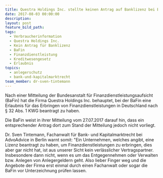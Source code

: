 ```yaml
---
title: Questra Holdings Inc. stellte keinen Antrag auf Banklizenz bei BaFin
date: 2017-08-03 00:00:00
description:
layout: post
feature_bild_path:
tags:
  - Verbraucherinformation
  - Questra Holdings Inc.
  - Kein Antrag für Banklizenz
  - BaFin
  - Finanzdienstleistung
  - Kreditwesengesetz
  - Erlaubnis
topics:
  - anlegerschutz
  - bank-und-kapitalmarktrecht
team_member: dr-sven-tintemann
---
```



Nach einer Mitteilung der Bundesanstalt für Finanzdienstleistungsaufsicht (BaFin) hat die Firma Questra Holdings Inc. behauptet, bei der BaFin eine Erlaubnis für das Erbringen von Finanzdienstleistungen in Deutschland nach § 32 Abs. 1 KWG beantragt zu haben.

Die BaFin weist in ihrer Mitteilung vom 27.07.2017 darauf hin, dass ein entsprechender Antrag dort zum Stand der Mitteilung jedoch nicht vorliegt.

Dr. Sven Tintemann, Fachanwalt für Bank- und Kapitalmarktrecht bei AdvoAdvice in Berlin warnt somit: "Ein Unternehmen, welches angibt, eine Lizenz beantragt zu haben, um Finanzdienstleistungen zu erbringen, dies aber gar nicht hat, ist aus unserer Sicht kein verlässlicher Vertragspartner. Insbesondere dann nicht, wenn es um das Entgegennehmen oder Verwalten bzw. Anlegen von Anlegergeldern geht. Also lieber Finger weg und die Angebote der Firma erst einmal durch einen Fachanwalt oder sogar die BaFin vor Unterzeichnung prüfen lassen.
